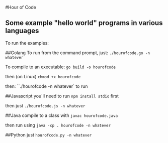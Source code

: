 #Hour of Code

Some example "hello world" programs in various languages
----

To run the examples:

##Golang
To run from the command prompt, just: `./hourofcode.go -n whatever`

To compile to an executable: `go build -o hourofcode`

then (on Linux) `chmod +x hourofcode`

then: ``./hourofcode -n whatever` to run

##Javascript
you'll need to run `npm install stdio` first

then just `./hourofcode.js -n whatever`

##Java
compile to a class with `javac hourofcode.java`

then run using `java -cp . hourofcode -n whatever`

##Python
just `hourofcode.py -n whatever`
